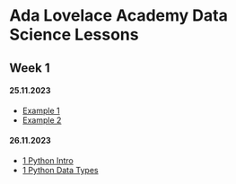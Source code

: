 # Ada Lovelace Academy Data Science Lessons


## Week 1
#### 25.11.2023
- [Example 1](example1.ipynb)
- [Example 2](example2.ipynb)

#### 26.11.2023
- [1 Python Intro](1-python-intro.ipynb)
- [1 Python Data Types](1-python-data-types.ipynb)